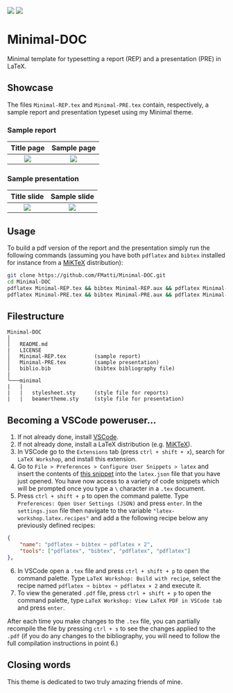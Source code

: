 ![](https://img.shields.io/badge/licence-MIT-green?style=flat-square)
![](https://img.shields.io/badge/language-LaTeX2e-blue?style=flat-square)

# Minimal-DOC
Minimal template for typesetting a report (REP) and a presentation (PRE) in LaTeX.

## Showcase
The files `Minimal-REP.tex` and `Minimal-PRE.tex` contain, respectively, a sample report and presentation typeset using my Minimal theme.

### Sample report
| Title page | Sample page |
:-------------------------:|:-------------------------:|
![](https://user-images.githubusercontent.com/79205741/193786926-80a56c9e-ed57-46c6-84bc-d148b8841973.png) | ![](https://user-images.githubusercontent.com/79205741/193786941-8e5e2518-1db4-4515-9163-5864c7f418c2.png)

### Sample presentation
| Title slide | Sample slide |
:-------------------------:|:-------------------------:|
![](https://user-images.githubusercontent.com/79205741/193787019-5e724c16-9ebb-408f-9d12-d511af9a302d.png) | ![](https://user-images.githubusercontent.com/79205741/193787014-26fc6ff9-5edf-4c80-9cb8-28afffec66ee.png)

## Usage
To build a pdf version of the report and the presentation simply run the following commands (assuming you have both `pdflatex` and `bibtex` installed for instance from a [MiKTeX](https://miktex.org/download) distribution):

```sh
git clone https://github.com/FMatti/Minimal-DOC.git
cd Minimal-DOC
pdflatex Minimal-REP.tex && bibtex Minimal-REP.aux && pdflatex Minimal-REP.tex && pdflatex Minimal-REP.tex
pdflatex Minimal-PRE.tex && bibtex Minimal-PRE.aux && pdflatex Minimal-PRE.tex && pdflatex Minimal-PRE.tex
```

## Filestructure
```
Minimal-DOC
│  
│   README.md
|   LICENSE
│   Minimal-REP.tex         (sample report)
│   Minimal-PRE.tex         (sample presentation)
│   biblio.bib              (bibtex bibliography file)
|
└───minimal
|   |
|   |   stylesheet.sty      (style file for reports)
|   |   beamertheme.sty     (style file for presentation)
```


## Becoming a VSCode poweruser...
1. If not already done, install [VSCode](https://code.visualstudio.com/Download).
2. If not already done, install a LaTeX distribution (e.g. [MiKTeX](https://miktex.org/download)).
3. In VSCode go to the `Extensions` tab (press `ctrl + shift + x`), search for `LaTeX Workshop`, and install this extension.
4. Go to `File > Preferences > Configure User Snippets > latex` and insert the contents of [this snippet](https://gist.github.com/FMatti/8050a519f57cba00a1e16accd4eaca96) into the `latex.json` file that you have just opened. You have now access to a variety of code snippets which will be prompted once you type a `\` character in a `.tex` document.
5. Press `ctrl + shift + p` to open the command palette. Type `Preferences: Open User Settings (JSON)` and press `enter`. In the `settings.json` file then navigate to the variable `"latex-workshop.latex.recipes"` and add a the following recipe below any previously defined recipes:
```json
{
    "name": "pdflatex ➞ bibtex ➞ pdflatex × 2",
    "tools": ["pdflatex", "bibtex", "pdflatex", "pdflatex"]
},
```
6. In VSCode open a `.tex` file and press `ctrl + shift + p` to open the command palette. Type `LaTeX Workshop: Build with recipe`, select the recipe named `pdflatex ➞ bibtex ➞ pdflatex × 2` and execute it.
7. To view the generated `.pdf` file, press `ctrl + shift + p` to open the command palette, type `LaTeX Workshop: View LaTeX PDF in VSCode tab` and press `enter`.

After each time you make changes to the `.tex` file, you can partially recompile the file by pressing `ctrl + s` to see the changes applied to the `.pdf` (if you do any changes to the bibliography, you will need to follow the full compilation instructions in point 6.)

## Closing words

This theme is dedicated to two truly amazing friends of mine.
